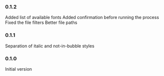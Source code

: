 ### 0.1.2
Added list of available fonts
Added confirmation before running the process
Fixed the file filters
Better file paths

### 0.1.1
Separation of italic and not-in-bubble styles

### 0.1.0
Initial version